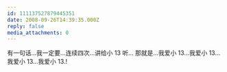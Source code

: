 ```yaml
---
id: 111137527879445351
date: 2008-09-26T14:39:35.000Z
reply: false
media_attachments: 0
---
```


有一句话...我一定要...连续四次...讲给小 13 听... 那就是...我爱小 13...我爱小 13...我爱小 13...我爱小 13.!

